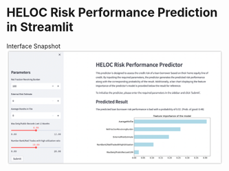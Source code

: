 # HELOC Risk Performance Prediction in Streamlit
Interface Snapshot
![Interface Overview](https://github.com/ChelsaWen/HELOC_Risk_Performance_Prediction_Streamlit/blob/main/Interface.png)
